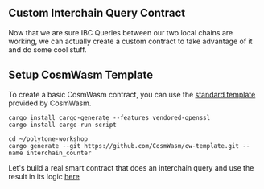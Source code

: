 ## Custom Interchain Query Contract

Now that we are sure IBC Queries between our two local chains are working, we can actually create a custom contract to take advantage of it and do some cool stuff.

## Setup CosmWasm Template

To create a basic CosmWasm contract, you can use the [standard template](https://github.com/CosmWasm/cw-template) provided by CosmWasm.

```
cargo install cargo-generate --features vendored-openssl
cargo install cargo-run-script

cd ~/polytone-workshop
cargo generate --git https://github.com/CosmWasm/cw-template.git --name interchain_counter
```

Let's build a real smart contract that does an interchain query and use the result in its logic [here](./6-custom-contract.md)
